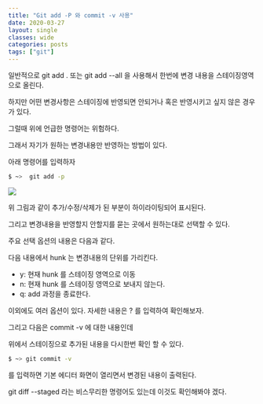 ```yaml
---
title: "Git add -P 와 commit -v 사용"
date: 2020-03-27
layout: single
classes: wide
categories: posts
tags: ["git"]
---
```


일반적으로 git add . 또는 git add --all 을 사용해서 한번에 변경 내용을 스테이징영역으로 올린다.

하지만 어떤 변경사항은 스테이징에 반영되면 안되거나 혹은 반영시키고 싶지 않은 경우가 있다.

그럴때 위에 언급한 명령어는 위험하다.

그래서 자기가 원하는 변경내용만 반영하는 방법이 있다.

아래 명령어를 입력하자


```sh
$ ~>  git add -p
```
<div>
  <img src="https://subji.github.io/assets/images/202003271229.jpeg" />
</div>

위 그림과 같이 추가/수정/삭제가 된 부분이 하이라이팅되어 표시된다.

그리고 변경내용을 반영할지 안할지를 묻는 곳에서 원하는대로 선택할 수 있다.

주요 선택 옵션의 내용은 다음과 같다. 

다음 내용에서 hunk 는 변경내용의 단위를 가리킨다.

- y: 현재 hunk 를 스테이징 영역으로 이동
- n: 현재 hunk 를 스테이징 영역으로 보내지 않는다.
- q: add 과정을 종료한다.

이외에도 여러 옵션이 있다. 자세한 내용은 ? 를 입력하여 확인해보자.

그리고 다음은 commit -v 에 대한 내용인데

위에서 스테이징으로 추가된 내용을 다시한번 확인 할 수 있다.

```sh
$ ~> git commit -v
```

를 입력하면 기본 에디터 화면이 열리면서 변경된 내용이 출력된다.

git diff --staged 라는 비스무리한 명령어도 있는데 이것도 확인해봐야 겠다.